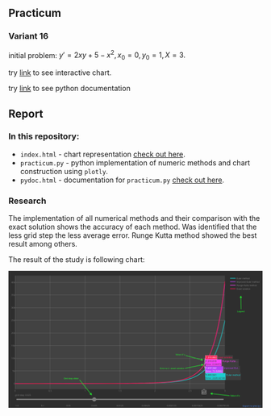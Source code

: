 ## Practicum
### Variant 16

initial problem: $y'=2xy + 5-x^2, x_0 = 0, y_0 = 1, X = 3.$

try [link](https://indionapolis.github.io/DE/) to see interactive chart.

try [link](https://indionapolis.github.io/DE/pydoc) to see python documentation

## Report

### In this repository:

* ```index.html``` - chart representation [check out here](https://indionapolis.github.io/DE/).
* ```practicum.py``` - python implementation of numeric methods and chart construction using ```plotly```.
* ```pydoc.html``` - documentation for ```practicum.py``` [check out here](https://indionapolis.github.io/DE/pydoc).

### Research
The implementation of all numerical methods and their comparison with the exact solution shows the accuracy of each method. Was identified that the less grid step the less average error. Runge Kutta method showed the best result among others.

The result of the study is following chart:

[![none](https://github.com/indionapolis/DE/blob/master/src/sample.png "clik me!")](https://indionapolis.github.io/DE/)
